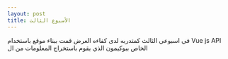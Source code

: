 ```yaml
---
layout: post
title: الأسبوع الثالث
---
```

في اسبوعي الثالث كمتدربه لدى كفاءه العرض قمت ببناء موقع باستخدام 
Vue js API الخاص ببوكيمون الذي يقوم باستخراج المعلومات من ال 

